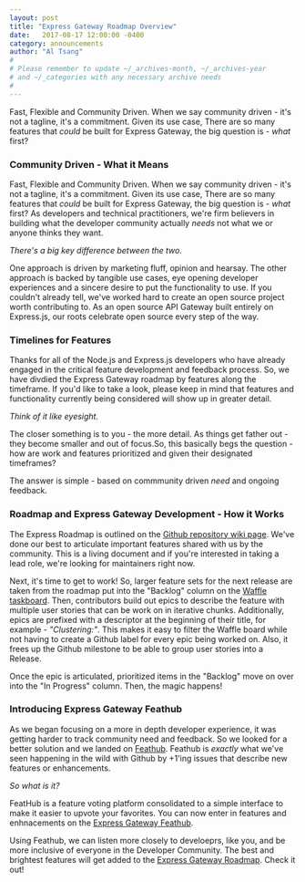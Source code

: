 ```yaml
---
layout: post
title: "Express Gateway Roadmap Overview"
date:   2017-08-17 12:00:00 -0400
category: announcements
author: "Al Tsang"
#
# Please remember to update ~/_archives-month, ~/_archives-year
# and ~/_categories with any necessary archive needs
#
---
```

Fast, Flexible and Community Driven. When we say community driven - it's not a tagline, it's a commitment. Given its use case, There are so many features that _could_ be built for Express Gateway, the big question is - _what_ first?
<!--excerpt-->
### Community Driven - What it Means
Fast, Flexible and Community Driven. When we say community driven - it's not a tagline, it's a commitment. Given its use case, There are so many features that _could_ be built for Express Gateway, the big question is - _what_ first?  As developers and technical practitioners, we're firm believers in building what the developer community actually _needs_ not what we or anyone thinks they want.

_There's a big key difference between the two._

One approach is driven by marketing fluff, opinion and hearsay. The other approach is backed by tangible use cases, eye opening developer experiences and a sincere desire to put the functionality to use. If you couldn't already tell, we've worked hard to create an open source project worth contributing to. As an open source API Gateway built entirely on Express.js, our roots celebrate open source every step of the way.

### Timelines for Features
Thanks for all of the Node.js and Express.js developers who have already engaged in the critical feature development and feedback process. So, we have divdied the Express Gateway roadmap by features along the timeframe. If you'd like to take a look, please keep in mind that features and functionality currently being considered will show up in greater detail.

_Think of it like eyesight._

The closer something is to you - the more detail. As things get father out - they become smaller and out of focus.So, this basically begs the question - how are work and features prioritized and given their designated timeframes?

The answer is simple - based on commmunity driven _need_ and ongoing feedback.

### Roadmap and Express Gateway Development -  How it Works
The Express Roadmap is outlined on the [Github repository wiki page](https://github.com/ExpressGateway/express-gateway/wiki/Express-Gateway-Roadmap). We've done our best to articulate important features shared with us by the community. This is a living document and if you're interested in taking a lead role, we're looking for maintainers right now.

Next, it's time to get to work! So, larger feature sets for the next release are taken from the roadmap put into the "Backlog" column on the [Waffle taskboard](https://waffle.io/ExpressGateway/express-gateway). Then, contributors build out epics to describe the feature with multiple user stories that can be work on in iterative chunks. Additionally, epics are prefixed with a descriptor at the beginning of their title, for example - _"Clustering:"_.  This makes it easy to filter the Waffle board while not having to create a Github label for every epic being worked on. Also, it frees up the Github milestone to be able to group user stories into a Release.

Once the epic is articulated, prioritized items in the "Backlog" move on over into the "In Progress" column. Then, the magic happens!

### Introducing Express Gateway Feathub
As we began focusing on a more in depth developer experience, it was getting harder to track community need and feedback. So we looked for a better solution and we landed on [Feathub](https://www.feathub.com). Feathub is _exactly_ what we've seen happening in the wild with Github by +1'ing issues that describe new features or enhancements.

_So what is it?_

FeatHub is a  feature voting platform consolidated to a simple interface to make it easier to upvote your favorites. You can now enter in features and enhnacements on the [Express Gateway Feathub](https://feathub.com/ExpressGateway/express-gateway).

Using Feathub, we can listen more closely to develoeprs, like you, and be more inclusive of everyone in the Developer Community. The best and brightest features will get added to the [Express Gateway Roadmap](https://github.com/ExpressGateway/express-gateway/wiki/Express-Gateway-Roadmap). Check it out!
